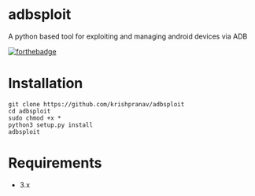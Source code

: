 # adbsploit
A python based tool for exploiting and managing android devices via ADB

[![forthebadge](https://forthebadge.com/images/badges/made-with-python.svg)](https://forthebadge.com)

# Installation
```
git clone https://github.com/krishpranav/adbsploit
cd adbsploit
sudo chmod +x *
python3 setup.py install
adbsploit
```
# Requirements
- 3.x
